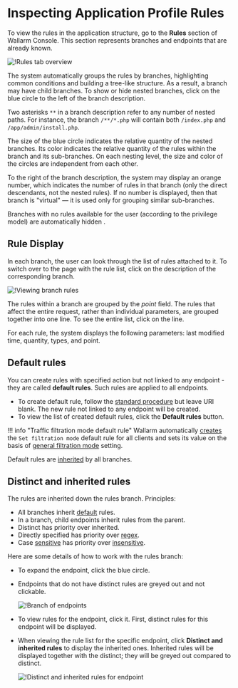
[img-rules-overview]:       ../../images/user-guides/rules/rules-overview.png
[img-view-rules]:           ../../images/user-guides/rules/view-rules.png

# Inspecting Application Profile Rules

To view the rules in the application structure, go to the **Rules** section of Wallarm Console. This section represents branches and endpoints that are already known.

![!Rules tab overview][img-rules-overview]

The system automatically groups the rules by branches, highlighting common conditions and building a tree-like structure. As a result, a branch may have child branches. To show or hide nested branches, click on the blue circle to the left of the branch description.

Two asterisks `**` in a branch description refer to any number of nested paths. For instance, the branch `/**/*.php` will contain both `/index.php` and `/app/admin/install.php`.

The size of the blue circle indicates the relative quantity of the nested branches. Its color indicates the relative quantity of the rules within the branch and its sub-branches. On each nesting level, the size and color of the circles are independent from each other.

To the right of the branch description, the system may display an orange number, which indicates the number of rules in that branch (only the direct descendants, not the nested rules). If no number is displayed, then that branch is "virtual"&nbsp;— it is used only for grouping similar sub-branches.

Branches with no rules available for the user (according to the privilege model) are automatically hidden .


## Rule Display

In each branch, the user can look through the list of rules attached to it. To switch over to the page with the rule list, click on the description of the corresponding branch.

![!Viewing branch rules][img-view-rules]

The rules within a branch are grouped by the *point* field. The rules that affect the entire request, rather than individual parameters, are grouped together into one line. To see the entire list, click on the line.

For each rule, the system displays the following parameters: last modified time, quantity, types, and point.

## Default rules

You can create rules with specified action but not linked to any endpoint - they are called **default rules**. Such rules are applied to all endpoints.

* To create default rule, follow the [standard procedure](add-rule.md) but leave URI blank. The new rule not linked to any endpoint will be created.
* To view the list of created default rules, click the **Default rules** button.

!!! info "Traffic filtration mode default rule"
    Wallarm automatically [creates](wallarm-mode-rule.md#default-instance-of-rule) the `Set filtration mode` default rule for all clients and sets its value on the basis of [general filtration mode](../../admin-en/configure-wallarm-mode.md#setting-up-the-general-filtration-rule-in-wallarm-console) setting.

Default rules are [inherited](#distinct-and-inherited-rules) by all branches.

## Distinct and inherited rules

The rules are inherited down the rules branch. Principles:

* All branches inherit [default](#default-rules) rules.
* In a branch, child endpoints inherit rules from the parent.
* Distinct has priority over inherited.
* Directly specified has priority over [regex](add-rule.md#condition-type-regex).
* Case [sensitive](add-rule.md#condition-type-equal) has priority over [insensitive](add-rule.md#condition-type-iequal-aa).

Here are some details of how to work with the rules branch:

* To expand the endpoint, click the blue circle.
* Endpoints that do not have distinct rules are greyed out and not clickable.
    
    ![!Branch of endpoints](../../images/user-guides/rules/rules-branch.png)

* To view rules for the endpoint, click it. First, distinct rules for this endpoint will be displayed.
* When viewing the rule list for the specific endpoint, click **Distinct and inherited rules** to display the inherited ones. Inherited rules will be displayed together with the distinct; they will be greyed out compared to distinct.

    ![!Distinct and inherited rules for endpoint](../../images/user-guides/rules/rules-distinct-and-inherited.png)

